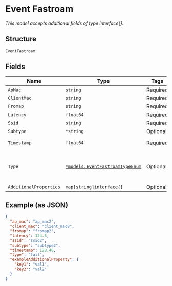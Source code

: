 
# Event Fastroam

*This model accepts additional fields of type interface{}.*

## Structure

`EventFastroam`

## Fields

| Name | Type | Tags | Description |
|  --- | --- | --- | --- |
| `ApMac` | `string` | Required | - |
| `ClientMac` | `string` | Required | - |
| `Fromap` | `string` | Required | - |
| `Latency` | `float64` | Required | - |
| `Ssid` | `string` | Required | - |
| `Subtype` | `*string` | Optional | - |
| `Timestamp` | `float64` | Required | Epoch (seconds) |
| `Type` | [`*models.EventFastroamTypeEnum`](../../doc/models/event-fastroam-type-enum.md) | Optional | enum: `fail`, `none`, `pingpong`, `poor`, `slow`, `success` |
| `AdditionalProperties` | `map[string]interface{}` | Optional | - |

## Example (as JSON)

```json
{
  "ap_mac": "ap_mac2",
  "client_mac": "client_mac8",
  "fromap": "fromap2",
  "latency": 124.3,
  "ssid": "ssid2",
  "subtype": "subtype2",
  "timestamp": 128.48,
  "type": "fail",
  "exampleAdditionalProperty": {
    "key1": "val1",
    "key2": "val2"
  }
}
```

